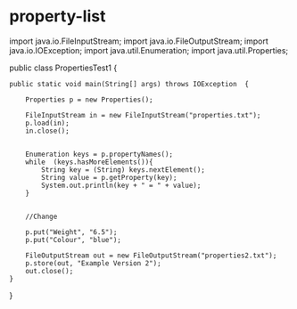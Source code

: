 # property-list
import java.io.FileInputStream;
import java.io.FileOutputStream;
import java.io.IOException;
import java.util.Enumeration;
import java.util.Properties;


public class PropertiesTest1 {

	public static void main(String[] args) throws IOException  {
		
		Properties p = new Properties();
		
		FileInputStream in = new FileInputStream("properties.txt");
		p.load(in);
		in.close();
		

		Enumeration keys = p.propertyNames();
		while  (keys.hasMoreElements()){
			String key = (String) keys.nextElement();
			String value = p.getProperty(key);
			System.out.println(key + " = " + value);
		}
		
		
		//Change
		
		p.put("Weight", "6.5");
		p.put("Colour", "blue");
		
		FileOutputStream out = new FileOutputStream("properties2.txt");
		p.store(out, "Example Version 2");
		out.close();
	}

}
